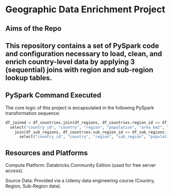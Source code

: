 # Geographic Data Enrichment Project

## Aims of the Repo

This repository contains a set of PySpark code and configuration necessary to **load, clean, and enrich** country-level data by applying 3 (sequential) joins with region and sub-region lookup tables.
---

## PySpark Command Executed

The core logic of this project is encapsulated in the following PySpark transformation sequence:

```python
df_joined = df_countries.join(df_regions, df_countries.region_id == df_regions.id, "left").\
  select("country_id", "country", "region", "population", "area_km2", "sub_region_id").\
    join(df_sub_regions, df_countries.sub_region_id == df_sub_regions.id, "left").\
      select("country_id", "country", "region", "sub_region", "population", "area_km2")

```

## Resources and Platforms

Compute Platform: Databricks Community Edition (used for free server access).

Source Data: Provided via a Udemy data engineering course (Country, Region, Sub-Region data).

